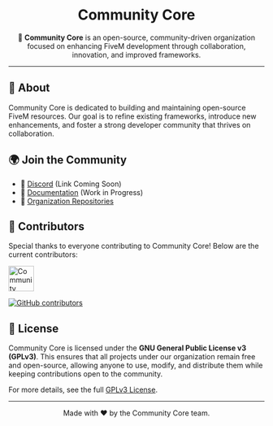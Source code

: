 <h1 align="center">Community Core</h1>

<p align="center">
  🚀 <strong>Community Core</strong> is an open-source, community-driven organization focused on enhancing FiveM development through collaboration, innovation, and improved frameworks.
</p>

<hr>

<h2>🔹 About</h2>

<p>
Community Core is dedicated to building and maintaining open-source FiveM resources. Our goal is to refine existing frameworks, introduce new enhancements, and foster a strong developer community that thrives on collaboration.
</p>

<h2>🌍 Join the Community</h2>

<ul>
  <li>📢 <a href="#">Discord</a> (Link Coming Soon)</li>
  <li>📖 <a href="#">Documentation</a> (Work in Progress)</li>
  <li>🐛 <a href="https://github.com/CommunityCore">Organization Repositories</a></li>
</ul>

<h2>👥 Contributors</h2>

<p>Special thanks to everyone contributing to Community Core! Below are the current contributors:</p>

<p>
  <a href="https://github.com/orgs/CommunityCore/people">
    <img src="https://github.com/CommunityCore.png?size=200" width="50" alt="Community Core Org">
  </a>
</p>

<p>
  <a href="https://github.com/orgs/CommunityCore/people">
    <img src="https://img.shields.io/github/contributors/CommunityCore?color=blue&style=flat-square" alt="GitHub contributors">
  </a>
</p>

<h2>📜 License</h2>

<p>
  Community Core is licensed under the <strong>GNU General Public License v3 (GPLv3)</strong>. This ensures that all projects under our organization remain free and open-source, allowing anyone to use, modify, and distribute them while keeping contributions open to the community.
</p>

<p>
  For more details, see the full <a href="https://www.gnu.org/licenses/gpl-3.0.en.html">GPLv3 License</a>.
</p>

<hr>

<p align="center">Made with ❤️ by the Community Core team.</p>
